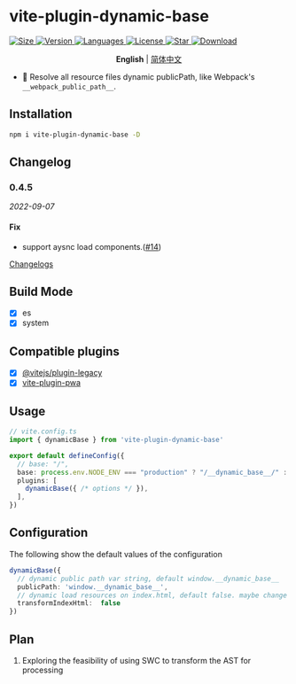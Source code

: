 # vite-plugin-dynamic-base

<!-- [![NPM version](https://img.shields.io/npm/v/vite-plugin-dynamic-base?color=a1b858&label=)](https://www.npmjs.com/package/vite-plugin-dynamic-base) -->

<a href="https://www.npmjs.com/package/vite-plugin-dynamic-base">
    <img src="https://img.shields.io/bundlephobia/minzip/vite-plugin-dynamic-base/latest" alt="Size" />
  </a>
  <a href="https://www.npmjs.com/package/vite-plugin-dynamic-base">
    <img src="https://img.shields.io/npm/v/vite-plugin-dynamic-base" alt="Version" />
  </a>
  <a href="https://www.npmjs.com/package/vite-plugin-dynamic-base">
    <img src="https://img.shields.io/github/languages/top/chenxch/vite-plugin-dynamic-base" alt="Languages" />
  </a>
  <a href="https://www.npmjs.com/package/vite-plugin-dynamic-base">
    <img src="https://img.shields.io/npm/l/vite-plugin-dynamic-base" alt="License" />
  </a>
  <a href="https://github.com/AttoJS/vite-plugin-dynamic-base/stargazers">
    <img src="https://img.shields.io/github/stars/chenxch/vite-plugin-dynamic-base" alt="Star" />
  </a>
  <a href="https://www.npmjs.com/package/vite-plugin-dynamic-base">
    <img src="https://img.shields.io/npm/dm/vite-plugin-dynamic-base" alt="Download" />
  </a>
  
<p align='center'>
<b>English</b> | <a href="https://github.com/chenxch/vite-plugin-dynamic-base/blob/main/README.zh-CN.md">简体中文</a>
</p>

- 🦾 Resolve all resource files dynamic publicPath, like Webpack's `__webpack_public_path__`.


## Installation

```bash
npm i vite-plugin-dynamic-base -D
```


## Changelog

### 0.4.5

_2022-09-07_
#### Fix

- support aysnc load components.([#14](https://github.com/chenxch/vite-plugin-dynamic-base/issues/14))


[Changelogs](./CHANGELOG.md)


## Build Mode

- [x] es
- [x] system

## Compatible plugins

- [x] [@vitejs/plugin-legacy](https://www.npmjs.com/package/@vitejs/plugin-legacy)
- [x] [vite-plugin-pwa](https://www.npmjs.com/package/vite-plugin-pwa)

## Usage

```ts
// vite.config.ts
import { dynamicBase } from 'vite-plugin-dynamic-base'

export default defineConfig({
  // base: "/",
  base: process.env.NODE_ENV === "production" ? "/__dynamic_base__/" : "/",
  plugins: [
    dynamicBase({ /* options */ }),
  ],
})
```

## Configuration

The following show the default values of the configuration

```ts
dynamicBase({
  // dynamic public path var string, default window.__dynamic_base__
  publicPath: 'window.__dynamic_base__',
  // dynamic load resources on index.html, default false. maybe change default true
  transformIndexHtml:  false
})
```

## Plan

1. Exploring the feasibility of using SWC to transform the AST for processing
